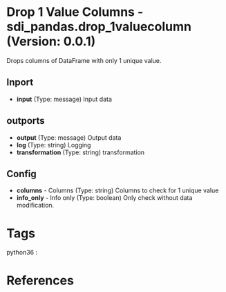 # Drop 1 Value Columns - sdi_pandas.drop_1valuecolumn (Version: 0.0.1)

Drops columns of DataFrame with only 1 unique value.

## Inport

* **input** (Type: message) Input data

## outports

* **output** (Type: message) Output data
* **log** (Type: string) Logging
* **transformation** (Type: string) transformation

## Config

* **columns** - Columns (Type: string) Columns to check for 1 unique value
* **info_only** - Info only (Type: boolean) Only check without data modification.


# Tags
python36 : 

# References


